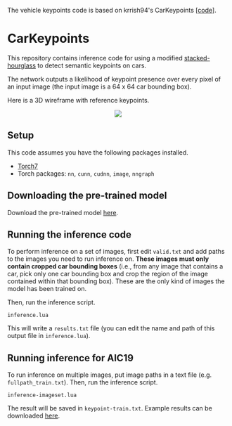 The vehicle keypoints code is based on krrish94's CarKeypoints \[[code](https://github.com/krrish94/CarKeypoints)\].

# CarKeypoints

This repository contains inference code for using a modified [stacked-hourglass](https://github.com/krrish94/stacked-hourglass) to detect semantic keypoints on cars. 

The network outputs a likelihood of keypoint presence over every pixel of an input image (the input image is a 64 x 64 car bounding box).

Here is a 3D wireframe with reference keypoints.
<p align="center">
	<img src="assets/carkeypoints.png" />
</p>

## Setup

This code assumes you have the following packages installed.
* [Torch7](https://github.com/torch/torch7)
* Torch packages: `nn`, `cunn`, `cudnn`, `image`, `nngraph`


## Downloading the pre-trained model

Download the pre-trained model [here](https://www.dropbox.com/s/qezt3e02j4uawov/model.t7?dl=0).


## Running the inference code

To perform inference on a set of images, first edit `valid.txt` and add paths to the images you need to run inference on. **These images must only contain cropped car bounding boxes** (i.e., from any image that contains a car, pick only one car bounding box and crop the region of the image contained within that bounding box). These are the only kind of images the model has been trained on.

Then, run the inference script.
```
inference.lua
```

This will write a `results.txt` file (you can edit the name and path of this output file in `inference.lua`).

## Running inference for AIC19

To run inference on multiple images, put image paths in a text file (e.g. `fullpath_train.txt`). Then, run the inference script.
```
inference-imageset.lua
```

The result will be saved in `keypoint-train.txt`. Example results can be downloaded [here](https://drive.google.com/open?id=1m96n_1gsHy3iI9ruRGDGqaVXqjJgVcKf).

